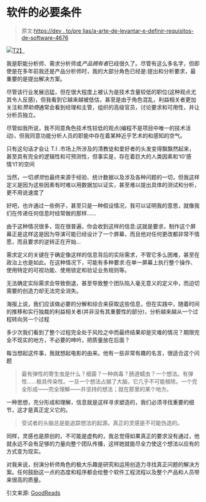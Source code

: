# 软件的必要条件

> 原文:[https://dev . to/pre lias/a-arte-de-levantar-e-definir-requisitos-de-software-4676](https://dev.to/prelias/a-arte-de-levantar-e-definir-requisitos-de-software-4676)

[![](../Images/eac68c3c6fce1b1d925407c0920721f1.png)T2】](https://res.cloudinary.com/practicaldev/image/fetch/s--gVmH95Ud--/c_limit%2Cf_auto%2Cfl_progressive%2Cq_auto%2Cw_880/http://2.bp.blogspot.com/_jppV2Yd1MPk/Sw8J4BZYfmI/AAAAAAAABcw/N-oK0uihIFY/s1600/project_sw.jpg)

我是职能分析师、需求分析师或*产品拥有者*已经很久了。尽管有这么多名字，但即使是在多年前我还是产品分析师时，我的大部分角色已经是:提出和分析要求，最重要的是提出解决方案。

尽管该行业发展迅猛，但在很大程度上被认为是技术含量较低的职位(这种观点尤其令人反感)，但我看到它越来越被低估，甚至是由于角色混乱，利益相关者更加关注和*赞助商*通常会看到经理和主管，组织的高级官员，讨论要求和可用性，并让分析员独立。

尽管如我所说，我不同意角色技术性较低的观点(编程不是项目中唯一的技术活动)，但我同意功能分析人员的职能中存在着某种近乎艺术的和感知的空气。

只有这句话才会让 T.I .市场上所涉及的清教徒和爱好者的头发变得飘飘然起来，甚至具有完全的逻辑性和可预测性，但事实是，存在着巨大的人类因素和‘t0’感情‘t1’的空间

当然，一切*感觉*也最终来源于经验、统计数据以及涉及各种问题的一切，但我这样定义是因为这些因素有时难以用数据加以证实，甚至难以提出具体的测试和分析，更不用说速度了

好吧，也许通过一些例子，甚至只是一种假设情况，我可以证明我的意思，就像我们在传递任何信息时经常做的那样……

由于这种情况很多，现在很普遍，你会收到这样的信息:这就是要求，制作这个屏幕正是这样这是因为导演可能已经设计了一个屏幕，而且他对任何更改都非常不情愿，而且要求的逆转正在开始…

需求定义的关键在于确定像这样的信息背后的实际需求，不管它多么困难，甚至在政治上也是如此。在这种情况下，可能有多种要求:在单一屏幕上执行整个操作、使用特定的可视功能、使用锁定和验证业务规则等。

无法确定实际需求会导致倒退，甚至导致整个团队陷入毫无意义的定义中，而迫切需要的创造力却无法完全消失。

海报上说，我们应该做必要的分解和综合来获取这些信息，但在实践中，随着时间的推移和实行独裁的利益相关者(并非没有其重要性的部分)，分析越来越从一个过程转向另一个过程

多少次我们看到了整个过程完全处于风险之中而最终结果却是灾难的情况？期限完全不现实的地方，不必要的呻吟，把质量放在后面？

每当想起这件事，我就想起电影的由来。他有一些非常有趣的名言，很适合这个问题

> 最有弹性的寄生虫是什么？细菌？一种病毒？肠道蠕虫？一个想法。有弹性……极具传染性。一旦一个想法占据了大脑，它几乎不可能根除。一个完全形成——完全理解——并坚持的想法；就在那里的某个地方。

一种思想，充分形成和理解，信息就是这样寻求塑造的，我们必须寻找重要的细节，这才是真正定义它的。

> 受试者的头脑总是能追踪想法的起源。真正的灵感是不可能伪造的。

同样，灵感也是原创的，不可能是虚构的，我总觉得如果真正的要求没有通过，他就永远不会有足够的力量向整个团队传播，这样她就能尽全力使这个想法以应有的方式变为现实。

对我来说，扮演分析师角色的极大乐趣是研究和运用创造力寻找真正问题的解决方案。任何鼓励这一点的态度和程序都会给整个软件工程流程以及整个产品和人员带来很高的质量。

引文来源: [GoodReads](https://www.goodreads.com/work/quotes/13433807-inception-the-shooting-script)